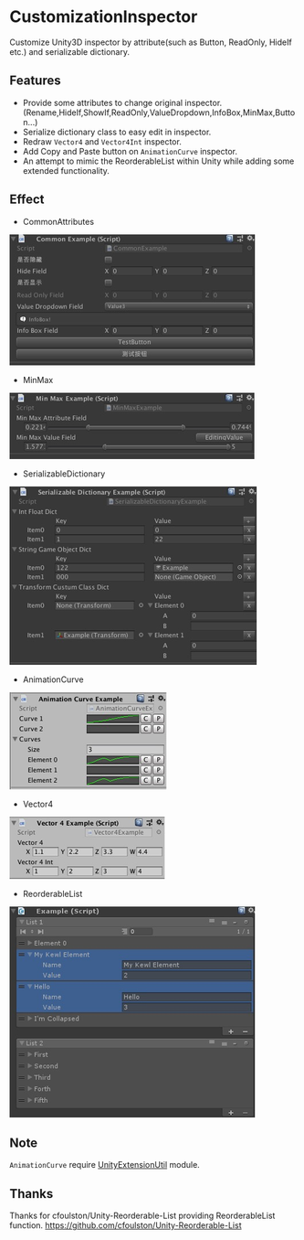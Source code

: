 # CustomizationInspector
Customize Unity3D inspector by attribute(such as Button, ReadOnly, HideIf etc.) and serializable dictionary.

## Features
* Provide some attributes to change original inspector.(Rename,HideIf,ShowIf,ReadOnly,ValueDropdown,InfoBox,MinMax,Button...)
* Serialize dictionary class to easy edit in inspector.
* Redraw `Vector4` and `Vector4Int` inspector.
* Add Copy and Paste button on `AnimationCurve` inspector.
* An attempt to mimic the ReorderableList within Unity while adding some extended functionality.

## Effect
* CommonAttributes

![image](https://github.com/Mr-sB/CustomizationInspector/blob/master/Screenshots/CommonExample.png)
* MinMax

![image](https://github.com/Mr-sB/CustomizationInspector/blob/master/Screenshots/MinMaxExample.png)
* SerializableDictionary

![image](https://github.com/Mr-sB/CustomizationInspector/blob/master/Screenshots/SerializableDictionaryExample.png)
* AnimationCurve

![image](https://github.com/Mr-sB/CustomizationInspector/blob/master/Screenshots/AnimationCurveExample.png)
* Vector4

![image](https://github.com/Mr-sB/CustomizationInspector/blob/master/Screenshots/Vector4Example.png)
* ReorderableList

![image](https://github.com/Mr-sB/CustomizationInspector/blob/master/Screenshots/ReorderableExample.png)

## Note
`AnimationCurve` require [UnityExtensionUtil](https://github.com/Mr-sB/UnityExtensionUtil) module.

## Thanks
Thanks for cfoulston/Unity-Reorderable-List providing ReorderableList function.
https://github.com/cfoulston/Unity-Reorderable-List

